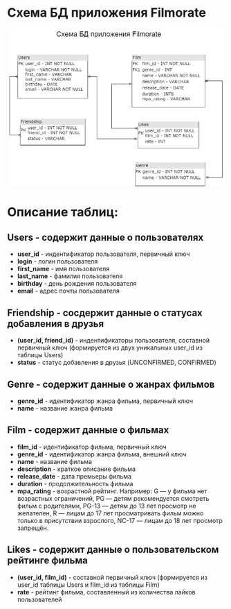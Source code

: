 # Схема БД приложения Filmorate


![Схема БД приложения Filmorate](documents/DB_filmorate_scheme_.png)

# Описание таблиц:

## Users - содержит данные о пользователях

* **user_id** - индентификатор пользователя, первичный ключ
* **login** - логин пользователя
* **first_name** - имя пользователя
* **last_name** - фамилия пользователя
* **birthday** - день рождения пользователя
* **email** - адрес почты пользователя


## Friendship - сосдержит данные о статусах добавления в друзья

* **(user_id, friend_id)** - индентификаторы пользователя, составной первичный ключ (формируется из двух уникальных user_id из таблицы Users)
* **status** - статус добавления в друзья (UNCONFIRMED, CONFIRMED)


## Genre - содержит данные о жанрах фильмов

* **genre_id** - идентификатор жанра фильма, первичный ключ
* **name** - название жанра фильма


## Film - содержит данные о фильмах

* **film_id** - идентификатор фильма, первичный ключ
* **genre_id** - идентификатор жанра фильма, внешний ключ
* **name** - название фильма
* **description** - краткое описание фильма
* **release_date** - дата премьеры фильма
* **duration** - продолжительность фильма
* **mpa_rating** - возрастной рейтинг. Например:
G — у фильма нет возрастных ограничений,
PG — детям рекомендуется смотреть фильм с родителями,
PG-13 — детям до 13 лет просмотр не желателен,
R — лицам до 17 лет просматривать фильм можно только в присутствии взрослого,
NC-17 — лицам до 18 лет просмотр запрещён.


## Likes - содержит данные о пользовательском рейтинге фильма

* **(user_id, film_id)** - составной первичный ключ (формируется из  user_id таблицы Users и film_id из таблицы Film)
* **rate** - рейтинг фильма, составленный из количества лайков пользователей